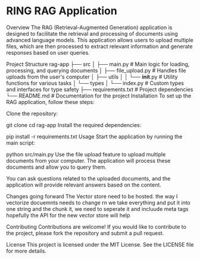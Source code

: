 # RING RAG Application
Overview
The RAG (Retrieval-Augmented Generation) application is designed to facilitate the retrieval and processing of documents using advanced language models. This application allows users to upload multiple files, which are then processed to extract relevant information and generate responses based on user queries.

Project Structure
rag-app
├── src
│   ├── main.py          # Main logic for loading, processing, and querying documents
│   ├── file_upload.py   # Handles file uploads from the user's computer
│   ├── utils
│   │   └── __init__.py  # Utility functions for various tasks
│   └── types
│       └── index.py     # Custom types and interfaces for type safety
├── requirements.txt     # Project dependencies
└── README.md            # Documentation for the project
Installation
To set up the RAG application, follow these steps:

Clone the repository:

git clone <repository-url>
cd rag-app
Install the required dependencies:

pip install -r requirements.txt
Usage
Start the application by running the main script:

python src/main.py
Use the file upload feature to upload multiple documents from your computer. The application will process these documents and allow you to query them.

You can ask questions related to the uploaded documents, and the application will provide relevant answers based on the content.

Changes going forward
The Vector store need to be hosted. the way I vectorize docuemnts needs to change rn we take everything and put it into one string and the chunk it, we need to seperate it and incluude meta tags hopefully the API for the new vector store will help

Contributing
Contributions are welcome! If you would like to contribute to the project, please fork the repository and submit a pull request.

License
This project is licensed under the MIT License. See the LICENSE file for more details.
